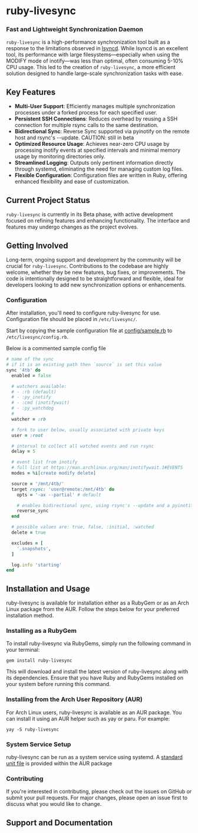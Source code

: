# ruby-livesync
### Fast and Lightweight Synchronization Daemon

`ruby-livesync` is a high-performance synchronization tool built as a response to the limitations observed in [lsyncd](https://github.com/lsyncd/lsyncd).
While lsyncd is an excellent tool, its performance with large filesystems—especially when using the MODIFY mode of inotify—was less than optimal, often consuming 5-10% CPU usage.
This led to the creation of `ruby-livesync`, a more efficient solution designed to handle large-scale synchronization tasks with ease.

## Key Features

- **Multi-User Support**: Efficiently manages multiple synchronization processes under a forked process for each specified user.
- **Persistent SSH Connections**: Reduces overhead by reusing a SSH connection for multiple rsync calls to the same destination.
- **Bidirectional Sync**: Reverse Sync supported via pyinotify on the remote host and rsync's --update. CAUTION: still in beta
- **Optimized Resource Usage**: Achieves near-zero CPU usage by processing inotify events at specified intervals and minimal memory usage by monitoring directories only.
- **Streamlined Logging**: Outputs only pertinent information directly through systemd, eliminating the need for managing custom log files.
- **Flexible Configuration**: Configuration files are written in Ruby, offering enhanced flexibility and ease of customization.

## Current Project Status

`ruby-livesync` is currently in its Beta phase, with active development focused on refining features and enhancing functionality.
The interface and features may undergo changes as the project evolves.

## Getting Involved

Long-term, ongoing support and development by the community will be crucial for `ruby-livesync`.
Contributions to the codebase are highly welcome, whether they be new features, bug fixes, or improvements.
The code is intentionally designed to be straightforward and flexible, ideal for developers looking to add new synchronization options or enhancements.

### Configuration
After installation, you'll need to configure ruby-livesync for use. Configuration file should be placed in `/etc/livesync/`.

Start by copying the sample configuration file at [config/sample.rb](config/sample.rb) to `/etc/livesync/config.rb`.

Below is a commented sample config file
```ruby
# name of the sync
# if it is an existing path then `source` is set this value
sync '4tb' do
  enabled = false

  # watchers available:
  # - :rb (default)
  # - :py_inotify
  # - :cmd (inotifywait)
  # - :py_watchdog
  #
  watcher = :rb

  # fork to user below, usually associated with private keys 
  user = :root

  # interval to collect all watched events and run rsync
  delay = 5

  # event list from inotify
  # full list at https://man.archlinux.org/man/inotifywait.1#EVENTS
  modes = %i[create modify delete]

  source = '/mnt/4tb/'
  target rsync: 'user@remote:/mnt/4tb' do
    opts = '-ax --partial' # default

    # enables bidirectional sync, using rsync's --update and a pyinotify based watcher
    reverse_sync
  end

  # possible values are: true, false, :initial, :watched
  delete = true

  excludes = [
    '.snapshots',
  ]

  log.info 'starting'
end
```

## Installation and Usage

ruby-livesync is available for installation either as a RubyGem or as an Arch Linux package from the AUR. Follow the steps below for your preferred installation method.

### Installing as a RubyGem
To install ruby-livesync via RubyGems, simply run the following command in your terminal:
```
gem install ruby-livesync
```
This will download and install the latest version of ruby-livesync along with its dependencies. Ensure that you have Ruby and RubyGems installed on your system before running this command.

### Installing from the Arch User Repository (AUR)
For Arch Linux users, ruby-livesync is available as an AUR package. You can install it using an AUR helper such as yay or paru. For example:
```
yay -S ruby-livesync
```

### System Service Setup
ruby-livesync can be run as a system service using systemd. A [standard unit file](livesync.service) is provided within the AUR package

### Contributing

If you're interested in contributing, please check out the issues on GitHub or submit your pull requests.
For major changes, please open an issue first to discuss what you would like to change.

## Support and Documentation

